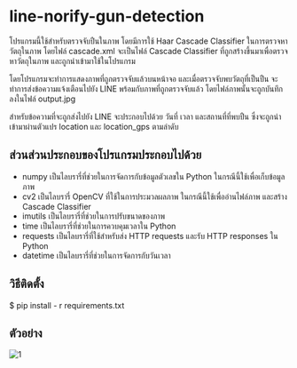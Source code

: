 # line-norify-gun-detection
โปรแกรมนี้ใช้สำหรับตรวจจับปืนในภาพ โดยมีการใช้ Haar Cascade Classifier ในการตรวจหาวัตถุในภาพ โดยไฟล์ cascade.xml จะเป็นไฟล์ Cascade Classifier ที่ถูกสร้างขึ้นมาเพื่อตรวจหาวัตถุในภาพ และถูกนำเข้ามาใช้ในโปรแกรม

โดยโปรแกรมจะทำการแสดงภาพที่ถูกตรวจจับแล้วบนหน้าจอ และเมื่อตรวจจับพบวัตถุที่เป็นปืน จะทำการส่งข้อความแจ้งเตือนไปยัง LINE พร้อมกับภาพที่ถูกตรวจจับแล้ว โดยไฟล์ภาพนั้นจะถูกบันทึกลงในไฟล์ output.jpg

สำหรับข้อความที่จะถูกส่งไปยัง LINE จะประกอบไปด้วย วันที่ เวลา และสถานที่ที่พบปืน ซึ่งจะถูกนำเข้ามาผ่านตัวแปร location และ location_gps ตามลำดับ

## ส่วนส่วนประกอบของโปรแกรมประกอบไปด้วย

* numpy เป็นไลบรารี่ที่ช่วยในการจัดการกับข้อมูลตัวเลขใน Python ในกรณีนี้ใช้เพื่อเก็บข้อมูลภาพ
* cv2 เป็นไลบรารี่ OpenCV ที่ใช้ในการประมวลผลภาพ ในกรณีนี้ใช้เพื่ออ่านไฟล์ภาพ และสร้าง Cascade Classifier
* imutils เป็นไลบรารี่ที่ช่วยในการปรับขนาดของภาพ
* time เป็นไลบรารี่ที่ช่วยในการควบคุมเวลาใน Python
* requests เป็นไลบรารี่ที่ใช้สำหรับส่ง HTTP requests และรับ HTTP responses ใน Python
* datetime เป็นไลบรารี่ที่ช่วยในการจัดการกับวันเวลา

## วิธีติดตั้ง
$ pip install - r requirements.txt

## ตัวอย่าง
![1](https://user-images.githubusercontent.com/104154862/224524562-4fa431b8-bb3b-4508-9dcb-6cf3b8c6b018.png)
